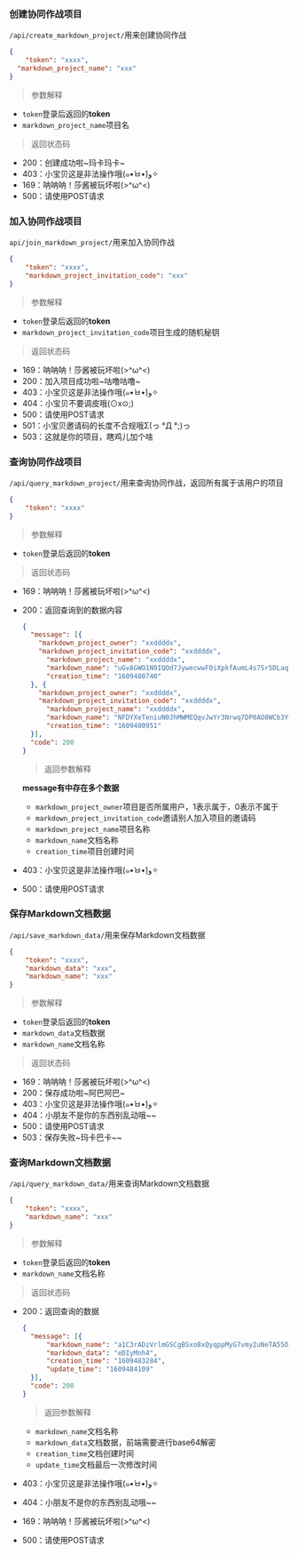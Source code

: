 ### 创建协同作战项目

`/api/create_markdown_project/`用来创建协同作战

```json
{
	"token": "xxxx",
  "markdown_project_name": "xxx"
}
```

>参数解释

- `token`登录后返回的**token**
- `markdown_project_name`项目名

> 返回状态码

- 200：创建成功啦~玛卡玛卡~
- 403：小宝贝这是非法操作哦(๑•̀ㅂ•́)و✧
- 169：呐呐呐！莎酱被玩坏啦(>^ω^<)
- 500：请使用POST请求



### 加入协同作战项目

`api/join_markdown_project/`用来加入协同作战

```json
{
	"token": "xxxx",
    "markdown_project_invitation_code": "xxx"
}
```

>参数解释

- `token`登录后返回的**token**
- `markdown_project_invitation_code`项目生成的随机秘钥

> 返回状态码

- 169：呐呐呐！莎酱被玩坏啦(>^ω^<)
- 200：加入项目成功啦~咕噜咕噜~
- 403：小宝贝这是非法操作哦(๑•̀ㅂ•́)و✧
- 404：小宝贝不要调皮哦(⊙x⊙;)
- 500：请使用POST请求
- 501：小宝贝邀请码的长度不合规哦Σ(っ °Д °;)っ
- 503：这就是你的项目，瞎鸡儿加个啥



### 查询协同作战项目

`/api/query_markdown_project/`用来查询协同作战，返回所有属于该用户的项目

```json
{
	"token": "xxxx"
}
```

>参数解释

- `token`登录后返回的**token**

> 返回状态码

- 169：呐呐呐！莎酱被玩坏啦(>^ω^<)

- 200：返回查询到的数据内容

  ```json
  {
  	"message": [{
      "markdown_project_owner": "xxddddx",
      "markdown_project_invitation_code": "xxddddx",
  		"markdown_project_name": "xxddddx",
  		"markdown_name": "uGvAGWO1N9IQOd7JywecwwF0iXpkfAumL4s7Sr5DLaqx3UDdA5BaBvK6DtQ8RqDboMLYtw1sEr2zHkBvmqW8MASFAYhvcazSpyUQ5tGx8gaBMQT2zrnjZKDCCQDEAg7AycTylGHnqojhJh4393wpO6EKDytdcaocY8cCz4W70vmY31JkQzwkrIyk5E1IvSDbphlROpeDyaLZr0XzSud1uAUfbPC0lOPAOGFs5CQtbvSrn8I5OHemMfhMvm",
  		"creation_time": "1609480740"
  	}, {
      "markdown_project_owner": "xxddddx",
      "markdown_project_invitation_code": "xxddddx",
  		"markdown_project_name": "xxddddx",
  		"markdown_name": "NFDYXeTeniuN0JhMWMEQqvJwYr3Nrwq7DP0AO8WCb3YwANGBBafetFgeSTr3xA4dqa48WJpgRiNEplu9VqWy9Q2dRokzT9p9QrqG6VU4IYTkjr5r0jTNLtn7Nm795U1HoxlwgMAXTBF1SAyZpIgsoVSRKadCQpW4aOl4DB2ohtRUlU703aRETVbmyQKLbPRhQnKIsp1PXS7Sz4KojQa0kIaCvtpQfwHT4Vpuv2c0q2gqE4klJf9JvnpUkc",
  		"creation_time": "1609480951"
  	}],
  	"code": 200
  }
  ```

  > 返回参数解释

  **message有中存在多个数据**

  - `markdown_project_owner`项目是否所属用户，1表示属于，0表示不属于
  - `markdown_project_invitation_code`邀请别人加入项目的邀请码
  - `markdown_project_name`项目名称
  - `markdown_name`文档名称
  - `creation_time`项目创建时间

- 403：小宝贝这是非法操作哦(๑•̀ㅂ•́)و✧

- 500：请使用POST请求

### 保存Markdown文档数据

`/api/save_markdown_data/`用来保存Markdown文档数据

```json
{
	"token": "xxxx",
	"markdown_data": "xxx",
	"markdown_name": "xxx"
}
```

>参数解释

- `token`登录后返回的**token**
- `markdown_data`文档数据
- `markdown_name`文档名称

> 返回状态码

- 169：呐呐呐！莎酱被玩坏啦(>^ω^<)
- 200：保存成功啦~阿巴阿巴~
- 403：小宝贝这是非法操作哦(๑•̀ㅂ•́)و✧
- 404：小朋友不是你的东西别乱动哦~~
- 500：请使用POST请求
- 503：保存失败~玛卡巴卡~~



### 查询Markdown文档数据

`/api/query_markdown_data/`用来查询Markdown文档数据

```json
{
	"token": "xxxx",
	"markdown_name": "xxx"
}
```

>参数解释

- `token`登录后返回的**token**
- `markdown_name`文档名称

> 返回状态码

- 200：返回查询的数据

  ```json
  {
  	"message": [{
  		"markdown_name": "a1C3rADzVrlmGSCgBSxo8xQyqppMyG7vmy2uNeTA55Onw0hRFEgPScPhdAD3WRt3fYj84wWbi8r8Pmx3Fp3sbJl2t6Kf58AKAxQMQi9pYgYZ6qb0oUpF8y6iTP1EocmUy5w4H7a9ilFev10TPd7wlCRtn1L5gFduncv4aYlcBh02JjxJyVt6Ya4euDn4AyR3B7dLC4HZASkybJntjVeuRULKohgtfyiSSGLypYJeRXSzc1Ltpn7sUWRZiH",
  		"markdown_data": "eDIyMnh4",
  		"creation_time": "1609483284",
  		"update_time": "1609484109"
  	}],
  	"code": 200
  }
  ```

  > 返回参数解释

  - `markdown_name`文档名称
  - `markdown_data`文档数据，前端需要进行base64解密
  - `creation_time`文档创建时间
  - `update_time`文档最后一次修改时间

- 403：小宝贝这是非法操作哦(๑•̀ㅂ•́)و✧

- 404：小朋友不是你的东西别乱动哦~~

- 169：呐呐呐！莎酱被玩坏啦(>^ω^<)

- 500：请使用POST请求